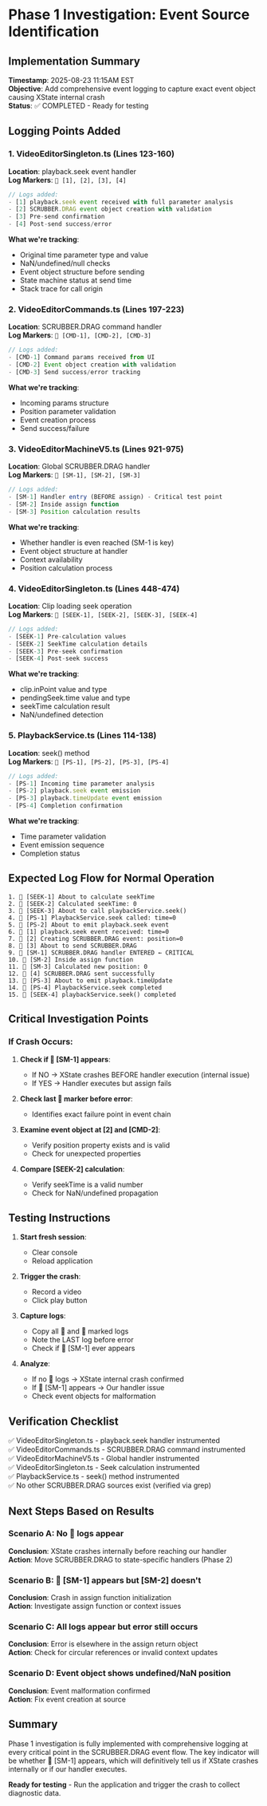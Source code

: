 # Phase 1 Investigation: Event Source Identification

## Implementation Summary

**Timestamp**: 2025-08-23 11:15AM EST  
**Objective**: Add comprehensive event logging to capture exact event object causing XState internal crash  
**Status**: ✅ COMPLETED - Ready for testing

## Logging Points Added

### 1. VideoEditorSingleton.ts (Lines 123-160)
**Location**: playback.seek event handler  
**Log Markers**: `📍 [1], [2], [3], [4]`

```javascript
// Logs added:
- [1] playback.seek event received with full parameter analysis
- [2] SCRUBBER.DRAG event object creation with validation
- [3] Pre-send confirmation
- [4] Post-send success/error
```

**What we're tracking**:
- Original time parameter type and value
- NaN/undefined/null checks
- Event object structure before sending
- State machine status at send time
- Stack trace for call origin

### 2. VideoEditorCommands.ts (Lines 197-223)
**Location**: SCRUBBER.DRAG command handler  
**Log Markers**: `📍 [CMD-1], [CMD-2], [CMD-3]`

```javascript
// Logs added:
- [CMD-1] Command params received from UI
- [CMD-2] Event object creation with validation
- [CMD-3] Send success/error tracking
```

**What we're tracking**:
- Incoming params structure
- Position parameter validation
- Event creation process
- Send success/failure

### 3. VideoEditorMachineV5.ts (Lines 921-975)
**Location**: Global SCRUBBER.DRAG handler  
**Log Markers**: `🔴 [SM-1], [SM-2], [SM-3]`

```javascript
// Logs added:
- [SM-1] Handler entry (BEFORE assign) - Critical test point
- [SM-2] Inside assign function 
- [SM-3] Position calculation results
```

**What we're tracking**:
- Whether handler is even reached (SM-1 is key)
- Event object structure at handler
- Context availability
- Position calculation process

### 4. VideoEditorSingleton.ts (Lines 448-474)
**Location**: Clip loading seek operation  
**Log Markers**: `📍 [SEEK-1], [SEEK-2], [SEEK-3], [SEEK-4]`

```javascript
// Logs added:
- [SEEK-1] Pre-calculation values
- [SEEK-2] SeekTime calculation details
- [SEEK-3] Pre-seek confirmation
- [SEEK-4] Post-seek success
```

**What we're tracking**:
- clip.inPoint value and type
- pendingSeek.time value and type
- seekTime calculation result
- NaN/undefined detection

### 5. PlaybackService.ts (Lines 114-138)
**Location**: seek() method  
**Log Markers**: `📍 [PS-1], [PS-2], [PS-3], [PS-4]`

```javascript
// Logs added:
- [PS-1] Incoming time parameter analysis
- [PS-2] playback.seek event emission
- [PS-3] playback.timeUpdate event emission
- [PS-4] Completion confirmation
```

**What we're tracking**:
- Time parameter validation
- Event emission sequence
- Completion status

## Expected Log Flow for Normal Operation

```
1. 📍 [SEEK-1] About to calculate seekTime
2. 📍 [SEEK-2] Calculated seekTime: 0
3. 📍 [SEEK-3] About to call playbackService.seek()
4. 📍 [PS-1] PlaybackService.seek called: time=0
5. 📍 [PS-2] About to emit playback.seek event
6. 📍 [1] playback.seek event received: time=0
7. 📍 [2] Creating SCRUBBER.DRAG event: position=0
8. 📍 [3] About to send SCRUBBER.DRAG
9. 🔴 [SM-1] SCRUBBER.DRAG handler ENTERED ← CRITICAL
10. 🔴 [SM-2] Inside assign function
11. 🔴 [SM-3] Calculated new position: 0
12. 📍 [4] SCRUBBER.DRAG sent successfully
13. 📍 [PS-3] About to emit playback.timeUpdate
14. 📍 [PS-4] PlaybackService.seek completed
15. 📍 [SEEK-4] playbackService.seek() completed
```

## Critical Investigation Points

### If Crash Occurs:
1. **Check if 🔴 [SM-1] appears**: 
   - If NO → XState crashes BEFORE handler execution (internal issue)
   - If YES → Handler executes but assign fails

2. **Check last 📍 marker before error**:
   - Identifies exact failure point in event chain

3. **Examine event object at [2] and [CMD-2]**:
   - Verify position property exists and is valid
   - Check for unexpected properties

4. **Compare [SEEK-2] calculation**:
   - Verify seekTime is a valid number
   - Check for NaN/undefined propagation

## Testing Instructions

1. **Start fresh session**:
   - Clear console
   - Reload application

2. **Trigger the crash**:
   - Record a video
   - Click play button

3. **Capture logs**:
   - Copy all 📍 and 🔴 marked logs
   - Note the LAST log before error
   - Check if 🔴 [SM-1] ever appears

4. **Analyze**:
   - If no 🔴 logs → XState internal crash confirmed
   - If 🔴 [SM-1] appears → Our handler issue
   - Check event objects for malformation

## Verification Checklist

✅ VideoEditorSingleton.ts - playback.seek handler instrumented  
✅ VideoEditorCommands.ts - SCRUBBER.DRAG command instrumented  
✅ VideoEditorMachineV5.ts - Global handler instrumented  
✅ VideoEditorSingleton.ts - Seek calculation instrumented  
✅ PlaybackService.ts - seek() method instrumented  
✅ No other SCRUBBER.DRAG sources exist (verified via grep)

## Next Steps Based on Results

### Scenario A: No 🔴 logs appear
**Conclusion**: XState crashes internally before reaching our handler  
**Action**: Move SCRUBBER.DRAG to state-specific handlers (Phase 2)

### Scenario B: 🔴 [SM-1] appears but [SM-2] doesn't
**Conclusion**: Crash in assign function initialization  
**Action**: Investigate assign function or context issues

### Scenario C: All logs appear but error still occurs
**Conclusion**: Error is elsewhere in the assign return object  
**Action**: Check for circular references or invalid context updates

### Scenario D: Event object shows undefined/NaN position
**Conclusion**: Event malformation confirmed  
**Action**: Fix event creation at source

## Summary

Phase 1 investigation is fully implemented with comprehensive logging at every critical point in the SCRUBBER.DRAG event flow. The key indicator will be whether 🔴 [SM-1] appears, which will definitively tell us if XState crashes internally or if our handler executes.

**Ready for testing** - Run the application and trigger the crash to collect diagnostic data.
